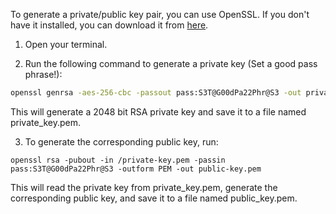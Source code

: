 To generate a private/public key pair, you can use OpenSSL. If you don't have it installed, you can download it from [here](https://www.openssl.org/source/).

1. Open your terminal.

2. Run the following command to generate a private key (Set a good pass phrase!):
```bash
openssl genrsa -aes-256-cbc -passout pass:S3T@G00dPa22Phr@S3 -out private-key.pem 1024
```
 This will generate a 2048 bit RSA private key and save it to a file named private_key.pem.
 
3. To generate the corresponding public key, run:
 ```
 openssl rsa -pubout -in /private-key.pem -passin pass:S3T@G00dPa22Phr@S3 -outform PEM -out public-key.pem
 ```
 This will read the private key from private_key.pem, generate the corresponding public key, and save it to a file named public_key.pem.